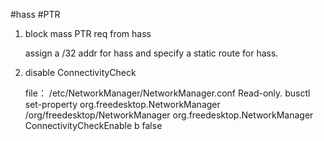 

#hass #PTR
1. block mass PTR req from hass

   assign a /32 addr for hass and specify a static route for hass.

3. disable ConnectivityCheck

   file： /etc/NetworkManager/NetworkManager.conf Read-only. 
    busctl set-property org.freedesktop.NetworkManager /org/freedesktop/NetworkManager org.freedesktop.NetworkManager ConnectivityCheckEnable b false
